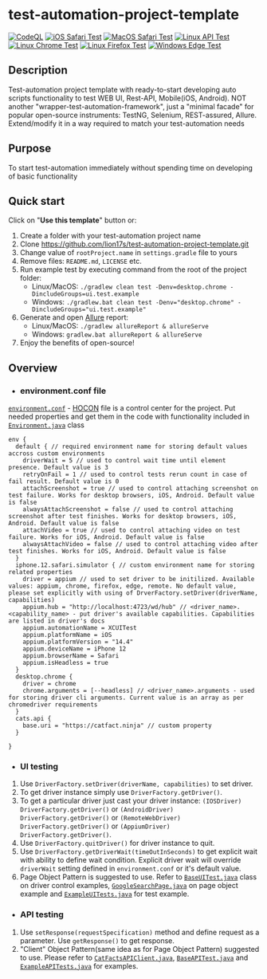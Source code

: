 # test-automation-project-template

[![CodeQL](https://github.com/lion17s/test-automation-project-template/actions/workflows/codeql-analysis.yml/badge.svg?branch=main)](https://github.com/lion17s/test-automation-project-template/actions/workflows/codeql-analysis.yml)
[![iOS Safari Test](https://github.com/lion17s/test-automation-project-template/actions/workflows/ios-safari-test.yml/badge.svg?branch=main)](https://github.com/lion17s/test-automation-project-template/actions/workflows/ios-safari-test.yml)
[![MacOS Safari Test](https://github.com/lion17s/test-automation-project-template/actions/workflows/macos-safari-test.yml/badge.svg?branch=main)](https://github.com/lion17s/test-automation-project-template/actions/workflows/macos-safari-test.yml)
[![Linux API Test](https://github.com/lion17s/test-automation-project-template/actions/workflows/linux-api-test.yml/badge.svg?branch=main)](https://github.com/lion17s/test-automation-project-template/actions/workflows/linux-api-test.yml)
[![Linux Chrome Test](https://github.com/lion17s/test-automation-project-template/actions/workflows/linux-chrome-test.yml/badge.svg?branch=main)](https://github.com/lion17s/test-automation-project-template/actions/workflows/linux-chrome-test.yml)
[![Linux Firefox Test](https://github.com/lion17s/test-automation-project-template/actions/workflows/linux-firefox-test.yml/badge.svg?branch=main)](https://github.com/lion17s/test-automation-project-template/actions/workflows/linux-firefox-test.yml)
[![Windows Edge Test](https://github.com/lion17s/test-automation-project-template/actions/workflows/windows-edge-test.yml/badge.svg?branch=main)](https://github.com/lion17s/test-automation-project-template/actions/workflows/windows-edge-test.yml)

## Description
Test-automation project template with ready-to-start developing auto scripts functionality to test WEB UI, Rest-API, Mobile(iOS, Android). NOT another "wrapper-test-automation-framework", just a "minimal facade" for popular open-source instruments: TestNG, Selenium, REST-assured, Allure. Extend/modify it in a way required to match your test-automation needs

## Purpose
To start test-automation immediately without spending time on developing of basic functionality

## Quick start
Click on "**Use this template**" button or:
1. Create a folder with your test-automation project name
2. Clone https://github.com/lion17s/test-automation-project-template.git
3. Change value of `rootProject.name` in `settings.gradle` file to yours
4. Remove files: `README.md`, `LICENSE` etc.
5. Run example test by executing command from the root of the project folder:
    * Linux/MacOS: `./gradlew clean test -Denv=desktop.chrome -DincludeGroups=ui.test.example`
    * Windows: `./gradlew.bat clean test -Denv="desktop.chrome" -DincludeGroups="ui.test.example"`
6. Generate and open [Allure](https://docs.qameta.io/allure/) report:
    * Linux/MacOS: `./gradlew allureReport & allureServe`
    * Windows: `gradlew.bat allureReport & allureServe`
7. Enjoy the benefits of open-source!

## Overview

* ### environment.conf file

[`environment.conf`](https://github.com/lion17s/test-automation-project-template/blob/main/src/test/resources/environment.conf) - [HOCON](https://github.com/lightbend/config) file is a control center for the project. Put needed properties and get them in the code with functionality included in [`Environment.java`](https://github.com/lion17s/test-automation-project-template/blob/main/src/main/java/com/ta/core/env/Environment.java) class
```
env {
  default { // required environment name for storing default values accross custom environments
    driverWait = 5 // used to control wait time until element presence. Default value is 3
    retryOnFail = 1 // used to control tests rerun count in case of fail result. Default value is 0
    attachScreenshot = true // used to control attaching screenshot on test failure. Works for desktop browsers, iOS, Android. Default value is false
    alwaysAttachScreenshot = false // used to control attaching screenshot after test finishes. Works for desktop browsers, iOS, Android. Default value is false
    attachVideo = true // used to control attaching video on test failure. Works for iOS, Android. Default value is false
    alwaysAttachVideo = false // used to control attaching video after test finishes. Works for iOS, Android. Default value is false
  }
  iphone.12.safari.simulator { // custom environment name for storing related properties
    driver = appium // used to set driver to be initilized. Available values: appium, chrome, firefox, edge, remote. No default value, please set explicitly with using of DrverFactory.setDriver(driverName, capabilities)
    appium.hub = "http://localhost:4723/wd/hub" // <driver_name>.<capability_name> - put driver's available capabilities. Capabilities are listed in driver's docs
    appium.automationName = XCUITest
    appium.platformName = iOS
    appium.platformVersion = "14.4"
    appium.deviceName = iPhone 12
    appium.browserName = Safari
    appium.isHeadless = true
  }
  desktop.chrome {
    driver = chrome
    chrome.arguments = [--headless] // <driver_name>.arguments - used for storing driver cli arguments. Current value is an array as per chromedriver requirements
  }
  cats.api {
    base.uri = "https://catfact.ninja" // custom property
  }

}
```

* ### UI testing
1. Use `DriverFactory.setDriver(driverName, capabilities)` to set driver.
2. To get driver instance simply use `DriverFactory.getDriver()`. 
3. To get a particular driver just cast your driver instance: `(IOSDriver) DriverFactory.getDriver()` or `(AndroidDriver) DriverFactory.getDriver()` or `(RemoteWebDriver) DriverFactory.getDriver()` or `(AppiumDriver) DriverFactory.getDriver()`.
4. Use `DriverFactory.quitDriver()` for driver instance to quit.
5. Use `DriverFactory.getDriverWait(timeOutInSeconds)` to get explicit wait with ability to define wait condition. Explicit driver wait will override `driverWait` setting defined in `environment.conf` or it's default value.
6. Page Object Pattern is suggested to use. Refer to [`BaseUITest.java`](https://github.com/lion17s/test-automation-project-template/blob/main/src/test/java/testng/BaseUITest.java) class on driver control examples, [`GoogleSearchPage.java`](https://github.com/lion17s/test-automation-project-template/blob/main/src/main/java/example/ui/pages/GoogleSearchPage.java) on page object example and [`ExampleUITests.java`](https://github.com/lion17s/test-automation-project-template/blob/main/src/test/java/testng/example/ExampleUITests.java) for test example.

* ### API testing
1. Use `setResponse(requestSpecification)` method and define request as a parameter. Use `getResponse()` to get response.
2. "Client" Object Pattern(same idea as for Page Object Pattern) suggested to use. Please refer to [`CatFactsAPIClient.java`](https://github.com/lion17s/test-automation-project-template/blob/main/src/main/java/example/api/clients/CatFactsAPIClient.java), [`BaseAPITest.java`](https://github.com/lion17s/test-automation-project-template/blob/main/src/test/java/testng/BaseAPITest.java) and [`ExampleAPITests.java`](https://github.com/lion17s/test-automation-project-template/blob/main/src/test/java/testng/example/ExampleAPITests.java) for examples.
